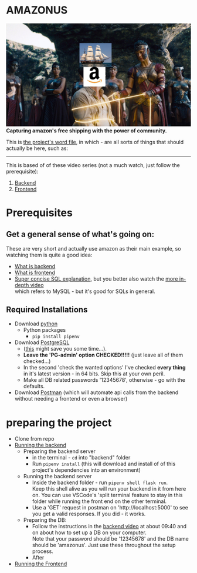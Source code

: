 # AMAZONUS
![Amazonus banner](resources/Amazonus.jpg "AmazonUs")
**Capturing amazon's free shipping with the power of community.**

This is [the project's word file](https://docs.google.com/document/d/1jmD3A_LeHQJUKwWg_DfLRRwrRqQm51C9XPU734alZHk/edit), in which - are all sorts of things that should actually be here, such as:

---
This is based of of these video series (not a much watch, just follow the prerequisite):
1. [Backend](https://www.youtube.com/watch?v=RcQwcyyCOmM)
2. [Frontend](https://www.youtube.com/watch?v=EAcD5ueqvHQ)



# Prerequisites

## Get a general sense of what's going on:
These are very short and actually use amazon as their main example, so watching them is quite a good idea:
+ [What is backend](https://www.youtube.com/watch?v=WG5ikvJ2TKA)
+ [What is frontend](https://www.youtube.com/watch?v=XBu54nfzxAQ)
+ [Super concise SQL explanation](https://www.youtube.com/watch?v=zsjvFFKOm3c), but you better also watch the [more in-depth video](https://www.youtube.com/watch?v=Cz3WcZLRaWc)<br/> which refers to MySQL - but it's good for SQLs in general.

## Required Installations
+ Download [python](https://www.python.org/downloads/)
  + Python packages
    + `pip install pipenv`
+ Download [PostgreSQL](https://www.postgresql.org/download/)
  + ([this](https://www.enterprisedb.com/downloads/postgres-postgresql-downloads) might save you some time...).
  + **Leave the 'PG-admin' option CHECKED!!!!!** (just leave all of them checked...)
  + In the second 'check the wanted options' I've checked **every thing** in it's latest version - in 64 bits.  Skip this at your own peril.
  + Make all DB related passwords '12345678', otherwise - go with the defaults.
+ Download [Postman](https://www.postman.com/downloads/) (which will automate api calls from the backend without needing a frontend or even a browser)

# preparing the project
+ Clone from repo
+ <u>Running the backend</u>
  + Preparing the backend server
    + in the terminal - `cd` into "backend" folder
    + Run `pipenv install` (this will download and install of of this project's dependencies into an environment)
  + Running the backend server
    + Inside the backend folder - run `pipenv shell flask run`.<br/>
      Keep this shell alive as you will run your backend in it from here on.
      You can use VSCode's 'split terminal feature to stay in this folder while running the front end on the other terminal.
    + Use a 'GET' request in postman on 'http://localhost:5000' to see you get a valid responses.  If you did - it works.<br/>
  + Preparing the DB:
    + Follow the instructions in the [backend video](https://www.youtube.com/watch?v=RcQwcyyCOmM) at about 09:40 and on about how to set up a DB on your computer.<br/>Note that your password should be '12345678' and the DB name should be 'amazonus'. Just use these throughout the setup process.
    + After
+ <u>Running the Frontend</u>